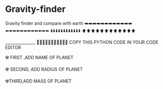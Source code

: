 # Gravity-finder
Gravity finder and compare with earth
➡️➡️➡️➡️➡️➡️➡️➡️➡️➡️➡️➡️
⬅️⬅️⬅️⬅️⬅️⬅️⬅️⬅️⬅️⬅️⬅️⬅️
⬇️⬇️⬇️⬇️⬇️⬇️⬇️⬇️⬇️⬇️⬇️⬇️
⬆️⬆️⬆️⬆️⬆️⬆️⬆️⬆️⬆️⬆️⬆️⬆️

,,,,,,,,,,,,,,,,,,,,,,,,
🎲🎲🎲🎲🎲🎲🎲🎲🎲🎲🎲
COPY THIS PYTHON CODE IN YOUR 
CODE EDITOR





☢️ FIRST ,ADD NAME OF PLANET

☢️ SECOND, ADD RADIUS OF PLANET

☢️THIRD,ADD MASS OF PLANET
